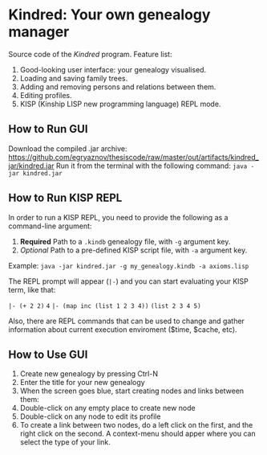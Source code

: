 # Kindred: Your own genealogy manager
Source code of the *Kindred* program.
Feature list:
1. Good-looking user interface: your genealogy visualised.
2. Loading and saving family trees.
3. Adding and removing persons and relations between them.
4. Editing profiles.
5. KISP (Kinship LISP new programming language) REPL mode.

## How to Run GUI
Download the compiled .jar archive: https://github.com/egryaznov/thesiscode/raw/master/out/artifacts/kindred_jar/kindred.jar
Run it from the terminal with the following command: `java -jar kindred.jar`

## How to Run KISP REPL
In order to run a KISP REPL, you need to provide the following as a command-line argument:
1. **Required** Path to a `.kindb` genealogy file, with `-g` argument key.
2. *Optional* Path to a pre-defined KISP script file, with `-a` argument key.

Example:
`java -jar kindred.jar -g my_genealogy.kindb -a axioms.lisp`

The REPL prompt will appear (`|-`) and you can start evaluating your KISP term, like that:

`|- (+ 2 2)`
`4`
`|- (map inc (list 1 2 3 4))`
`(list 2 3 4 5)`

Also, there are REPL commands that can be used to change and gather information about current execution enviroment ($time, $cache, etc).

## How to Use GUI
1. Create new genealogy by pressing Ctrl-N
2. Enter the title for your new genealogy
3. When the screen goes blue, start creating nodes and links between them:
  1. Double-click on any empty place to create new node
  2. Double-click on any node to edit its profile
  3. To create a link between two nodes, do a left click on the first, and the right click on the second. A context-menu should apper where you can select the type of your link.
